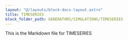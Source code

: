 ```yaml
---
layout: "@/layouts/block-docs-layout.astro"
title: TIMESERIES
block_folder_path: GENERATORS/SIMULATIONS/TIMESERIES
---
```


This is the Markdown file for TIMESERIES

